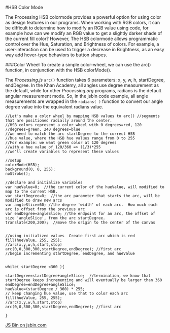 #HSB Color Mode

The Processing HSB colormode provides a powerful option for using color as design features in our programs.  When working with RGB colors, it can be difficult to determine how to modify an RGB value using code, for example how can we modify an RGB value to get a slightly darker shade of the current fill color?  However, The HSB colormode allows programmatic control over the Hue, Saturation, and Brightness of colors. For example, a user-interaction can be used to trigger a decrease in Brightness, as an easy way add hover-type behaviors to button shapes. 

###Color Wheel
To create a simple color-wheel, we can use the arc() function, in conjunction with the HSB colorMode().

The *Processing.js* ``arc()`` function takes 6 parameters: x, y, w, h, startDegree, endDegree.  In the Khan Academy, all angles use degree measurement as the default, while for other *Processing.org* programs, radians is the default angular measurement mode. So, in the jsbin code example, all angle measurements are wrapped in the ``radians( )`` function to convert our angle degree value into the equivalent radians value.


```
//Let's make a color wheel by mapping HSB values to arc() //segments that are positioned radially around the center.
//HSB colors represent a color wheel with 0 degrees=red, 120 //degrees=green, 240 degrees=blue
//we need to match the arc startDegree to the correct HSB 
//hue value, where the HSB hue values range from 0 to 255
//For example: we want green color at 120 degrees 
//with a hue value of 120/360 => (1/3)*255
//we'll create variables to represent these values

//setup
colorMode(HSB);
background(0, 0, 255);
noStroke();

//declare and initialize variables
var hueValue=0;  //the current color of the hueValue, will modified to map to the current HSB.
var startDegree=0;  //the arc parameter that starts the arc, will be modified to draw new arcs
var angleSlice=60; //the degree 'width' of each arc.  How much each arc is offset from the previous arc
var endDegree=angleSlice; //the endpoint for an arc, the offset of size 'angleSlice', from the arc startDegree.
translate(200,200);  //move the origin to the center of the canvas


//using initialized values  Create first arc which is red
fill(hueValue, 255, 255);
//arc(x,y,w,h,start,stop)
arc(0,0,300,300,startDegree,endDegree); //first arc
//begin incrementing startDegree, endDegree, and hueValue


while( startDegree <360 ){
 
startDegree=startDegree+angleSlice;  //termination, we know that startDegree keeps incrementing and will eventually be larger than 360
endDegree=endDegree+angleSlice;
hueValue=(startDegree / 360) * 255;
// keep changing hue value, use that to color each arc
fill(hueValue, 255, 255);
//arc(x,y,w,h,start,stop)
arc(0,0,300,300,startDegree,endDegree); //first arc
    
}
```

<a class="jsbin-embed" href="http://jsbin.com/boxepu/embed?js,output">JS Bin on jsbin.com</a><script src="http://static.jsbin.com/js/embed.min.js?3.34.3"></script>